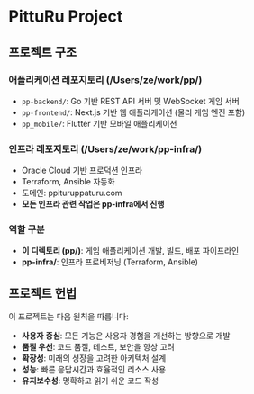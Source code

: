 # PittuRu Project

## 프로젝트 구조

### 애플리케이션 레포지토리 (/Users/ze/work/pp/)
- `pp-backend/`: Go 기반 REST API 서버 및 WebSocket 게임 서버
- `pp-frontend/`: Next.js 기반 웹 애플리케이션 (물리 게임 엔진 포함)
- `pp_mobile/`: Flutter 기반 모바일 애플리케이션

### 인프라 레포지토리 (/Users/ze/work/pp-infra/)
- Oracle Cloud 기반 프로덕션 인프라
- Terraform, Ansible 자동화
- 도메인: ppituruppaturu.com
- **모든 인프라 관련 작업은 pp-infra에서 진행**

### 역할 구분
- **이 디렉토리 (pp/)**: 게임 애플리케이션 개발, 빌드, 배포 파이프라인
- **pp-infra/**: 인프라 프로비저닝 (Terraform, Ansible)

## 프로젝트 헌법

이 프로젝트는 다음 원칙을 따릅니다:

- **사용자 중심**: 모든 기능은 사용자 경험을 개선하는 방향으로 개발
- **품질 우선**: 코드 품질, 테스트, 보안을 항상 고려
- **확장성**: 미래의 성장을 고려한 아키텍처 설계  
- **성능**: 빠른 응답시간과 효율적인 리소스 사용
- **유지보수성**: 명확하고 읽기 쉬운 코드 작성